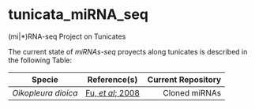# tunicata_miRNA_seq
(mi|\*)RNA-seq Project on Tunicates

The current state of _miRNAs-seq_ proyects along tunicates is described in the
following Table:

| Specie   |   Reference(s)   | Current Repository  |
|----------|:----------------:|--------------------:|
| _Oikopleura dioica_ | [Fu, _et al_; 2008](https://academic.oup.com/mbe/article/25/6/1067/1131173) | Cloned miRNAs|
